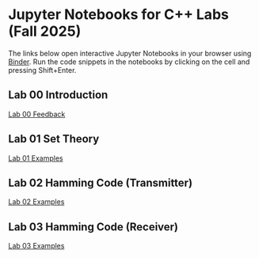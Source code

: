 # Jupyter Notebooks for C++ Labs (Fall 2025)

The links below open interactive Jupyter Notebooks in your browser using [Binder](https://mybinder.org/).
Run the code snippets in the notebooks by clicking on the cell and pressing Shift+Enter.

## Lab 00 Introduction
[Lab 00 Feedback](https://mybinder.org/v2/gh/latessa/cpp-labs/main?filepath=Lab00/Lab00_Feedback.ipynb)

## Lab 01 Set Theory
[Lab 01 Examples](https://mybinder.org/v2/gh/latessa/cpp-labs/main?filepath=Lab01/Lab01_Examples.ipynb)

## Lab 02 Hamming Code (Transmitter)
[Lab 02 Examples](https://mybinder.org/v2/gh/latessa/cpp-labs/main?filepath=Lab02/Lab02_Examples.ipynb)

## Lab 03 Hamming Code (Receiver)
[Lab 03 Examples](https://mybinder.org/v2/gh/latessa/cpp-labs/main?filepath=Lab03/Lab03_Examples.ipynb)
